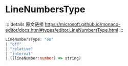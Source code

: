 # LineNumbersType

<backTop />
        
::: details 原文链接
https://microsoft.github.io/monaco-editor/docs.html#types/editor.LineNumbersType.html
:::

```ts
LineNumbersType: "on" 
| "off" 
| "relative" 
| "interval" 
| ((lineNumber:number) => string)
```